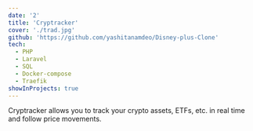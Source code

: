 ```yaml
---
date: '2'
title: 'Cryptracker'
cover: './trad.jpg'
github: 'https://github.com/yashitanamdeo/Disney-plus-Clone'
tech:
  - PHP
  - Laravel
  - SQL
  - Docker-compose
  - Traefik
showInProjects: true
---
```


Cryptracker allows you to track your crypto assets, ETFs, etc. in real time and follow price movements.
